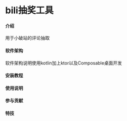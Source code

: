 # bili抽奖工具

#### 介绍
用于小破站的评论抽取
#### 软件架构
软件架构说明使用kotlin加上ktor以及Composable桌面开发


#### 安装教程


#### 使用说明


#### 参与贡献



#### 特技


